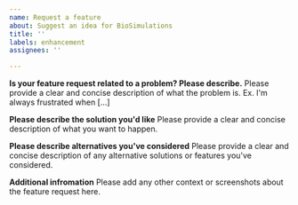 ```yaml
---
name: Request a feature
about: Suggest an idea for BioSimulations
title: ''
labels: enhancement
assignees: ''

---
```


**Is your feature request related to a problem? Please describe.**
Please provide a clear and concise description of what the problem is. Ex. I'm always frustrated when [...]

**Please describe the solution you'd like**
Please provide a clear and concise description of what you want to happen.

**Please describe alternatives you've considered**
Please provide a clear and concise description of any alternative solutions or features you've considered.

**Additional infromation**
Please add any other context or screenshots about the feature request here.
